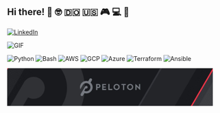 
## Hi there! 👋 :nerd_face: :dominican_republic: :us: :video_game: :computer: :pizza:

[![LinkedIn](https://img.shields.io/badge/-Linkedin-0077B5?style=for-the-badge&logo=linkedin&logoColor=white)](https://www.linkedin.com/in/amadotejada/)

<img alt="GIF" src="https://media.giphy.com/media/13HgwGsXF0aiGY/giphy.gif"/>

![Python](https://img.shields.io/badge/-Python-F4A460?style=flat&logo=python)
![Bash](https://img.shields.io/badge/-Bash-white?style=flat&logo=linux&logoColor=black)
![AWS](https://img.shields.io/badge/-AWS-FAEBD7?style=flat&logo=amazon&logoColor=181717)
![GCP](https://img.shields.io/badge/-GCP-6495ED?style=flat&logo=google&logoColor=181717)
![Azure](https://img.shields.io/badge/-Azure-6435ED?style=flat&logo=microsoft&logoColor=181717)
![Terraform](https://img.shields.io/badge/-Terraform-FFC300?style=flat&logo=Terraform&logoColor=181717)
![Ansible](https://img.shields.io/badge/-Ansible-FFFFFF?style=flat&logo=ansible&logoColor=181717)

<img alt="GIF" src="https://github.com/amadotejada/amadotejada/blob/master/peleton3.jpg" width="480"/>
 
